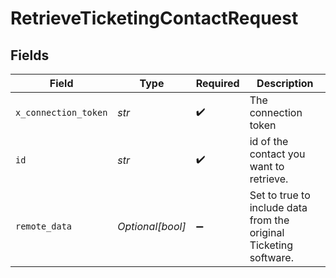 # RetrieveTicketingContactRequest


## Fields

| Field                                                             | Type                                                              | Required                                                          | Description                                                       |
| ----------------------------------------------------------------- | ----------------------------------------------------------------- | ----------------------------------------------------------------- | ----------------------------------------------------------------- |
| `x_connection_token`                                              | *str*                                                             | :heavy_check_mark:                                                | The connection token                                              |
| `id`                                                              | *str*                                                             | :heavy_check_mark:                                                | id of the contact you want to retrieve.                           |
| `remote_data`                                                     | *Optional[bool]*                                                  | :heavy_minus_sign:                                                | Set to true to include data from the original Ticketing software. |
